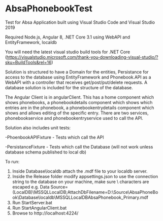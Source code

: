 # AbsaPhonebookTest
Test for Absa
Application built using Visual Studio Code and Visual Studio 2019

Required Node.js, Angular 8, .NET Core 3.1 using WebAPI and EntityFramework, localdb

You will need the latest visual studio build tools for .NET Core (https://visualstudio.microsoft.com/thank-you-downloading-visual-studio/?sku=BuildTools&rel=16)

Solution is structured to have a Domain for the entities, Persistance for access to the database using EntityFramework and Phonebook.API as a WebAPI with a controller that receives get/post/put/delete requests. A database solution is included for the structure of the database.

The Angular Client is in angularClient. This has a home component which shows phonebooks, a phonebookdetails component which shows which entries are in the phonebook, a phonebookentrydetails component which shows and allows editing of the specific entry. 
There are two services, phonebookservice and phonebookentryservice used to call the API.

Solution also includes unit tests:

-PhoenbookAPIFixture - Tests which call the API

-PersistanceFixture - Tests which call the Database (will not work unless database schema published to local db)

To run:

1. Inside Database\localdb attach the .mdf file to your localdb server.
2. Inside the Release folder modify appsettings.json to use the connection string to the database on your machine, make sure \ characters are escaped e.g. Data Source=(LocalDB)\\MSSQLLocalDB;AttachDbFilename=D:\\Source\\AbsaPhoneBook\\Database\\localdb\\MSSQLLocalDBAbsaPhonebook_Primary.mdf
3. Run StartServer.bat
4. Run StartAngularClient.bat
5. Browse to http://localhost:4224/
